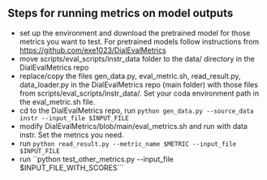 ## Steps for running metrics on model outputs

* set up the environment and download the pretrained model for those metrics you want to test. For pretrained models follow instructions from https://github.com/exe1023/DialEvalMetrics
* move scripts/eval_scripts/instr_data folder to the data/ directory in the DialEvalMetrics repo
* replace/copy the files gen_data.py, eval_metric.sh, read_result.py, data_loader.py in the DialEvalMetrics repo (main folder) with those files from scripts/eval_scripts/instr_data/. Set your coda environment path in the eval_metric.sh file.
* cd to the DialEvalMetrics repo, run ```python gen_data.py --source_data instr --input_file $INPUT_FILE```
* modify DialEvalMetrics/blob/main/eval_metrics.sh and run with data instr. Set the metrics you need.
* run ```python read_result.py --metric_name $METRIC --input_file $INPUT_FILE```
* run ``python test_other_metrics.py --input_file $INPUT_FILE_WITH_SCORES```